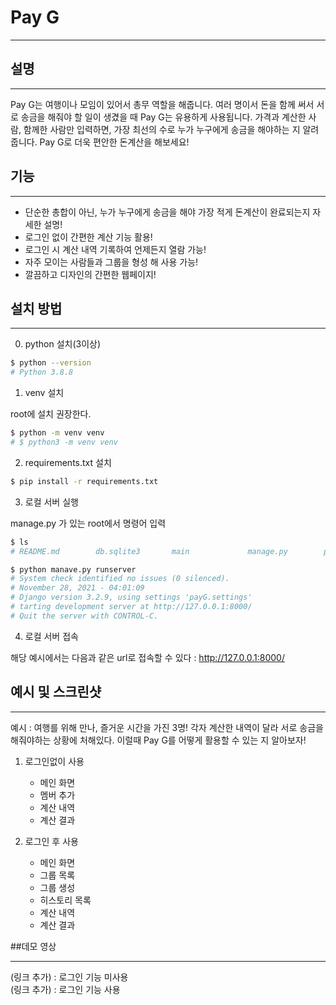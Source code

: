 # Pay G

---    

  
## 설명  

---  
Pay G는 여행이나 모임이 있어서 총무 역할을 해줍니다. 
여러 명이서 돈을 함께 써서 서로 송금을 해줘야 할 일이 생겼을 때 Pay G는 유용하게 사용됩니다.
가격과 계산한 사람, 함께한 사람만 입력하면, 가장 최선의 수로 누가 누구에게 송금을 해야하는 지 알려줍니다. 
Pay G로 더욱 편안한 돈계산을 해보세요!


## 기능

---

+ 단순한 총합이 아닌, 누가 누구에게 송금을 해야 가장 적게 돈계산이 완료되는지 자세한 설명!
+ 로그인 없이 간편한 계산 기능 활용!
+ 로그인 시 계산 내역 기록하여 언제든지 열람 가능!
+ 자주 모이는 사람들과 그룹을 형성 해 사용 가능!
+ 깔끔하고 디자인의 간편한 웹페이지!


## 설치 방법

---
0. python 설치(3이상)
```bash
$ python --version
# Python 3.8.8 

```
1. venv 설치 

root에 설치 권장한다.

```bash
$ python -m venv venv
# $ python3 -m venv venv 
```
2. requirements.txt 설치

```bash
$ pip install -r requirements.txt
```
3. 로컬 서버 실행

manage.py 가 있는 root에서 명령어 입력

```bash
$ ls
# README.md        db.sqlite3       main             manage.py        payG             requirements.txt venv

$ python manave.py runserver
# System check identified no issues (0 silenced).
# November 28, 2021 - 04:01:09
# Django version 3.2.9, using settings 'payG.settings'
# tarting development server at http://127.0.0.1:8000/
# Quit the server with CONTROL-C.
```

4. 로컬 서버 접속

해당 예시에서는 다음과 같은 url로 접속할 수 있다 : http://127.0.0.1:8000/

## 예시 및 스크린샷

---
예시 : 여행를 위해 만나, 즐거운 시간을 가진 3명! 각자 계산한 내역이 달라 서로 송금을 해줘야하는 상황에 처해있다.
이럴때 Pay G를 어떻게 활용할 수 있는 지 알아보자!

1. 로그인없이 사용
    + 메인 화면
    + 멤버 추가
    + 계산 내역 
    + 계산 결과


2. 로그인 후 사용 
    + 메인 화면
    + 그룹 목록
    + 그룹 생성
    + 히스토리 목록
    + 계산 내역 
    + 계산 결과



##데모 영상

---

(링크 추가) : 로그인 기능 미사용  
(링크 추가) : 로그인 기능 사용





